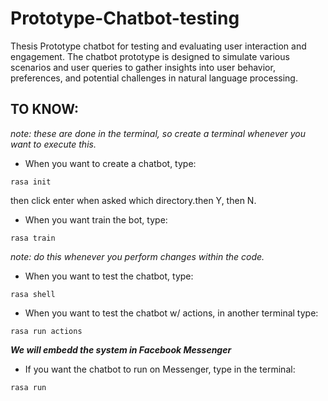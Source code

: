 # Prototype-Chatbot-testing
Thesis Prototype chatbot for testing and evaluating user interaction and engagement. The chatbot prototype is designed to simulate various scenarios and user queries to gather insights into user behavior, preferences, and potential challenges in natural language processing. 


## TO KNOW:

_note: these are done in the terminal, so create a terminal whenever you want to execute this._

- When you want to create a chatbot, type:
```
rasa init
```
then click enter when asked which directory.then Y, then N.

- When you want train the bot, type:
```
rasa train
```
_note: do this whenever you perform changes within the code._

- When you want to test the chatbot, type:
```
rasa shell
```

- When you want to test the chatbot w/ actions, in another terminal type:
```
rasa run actions
```

***We will embedd the system in Facebook Messenger***
- If you want the chatbot to run on Messenger, type in the terminal:
```
rasa run
```

